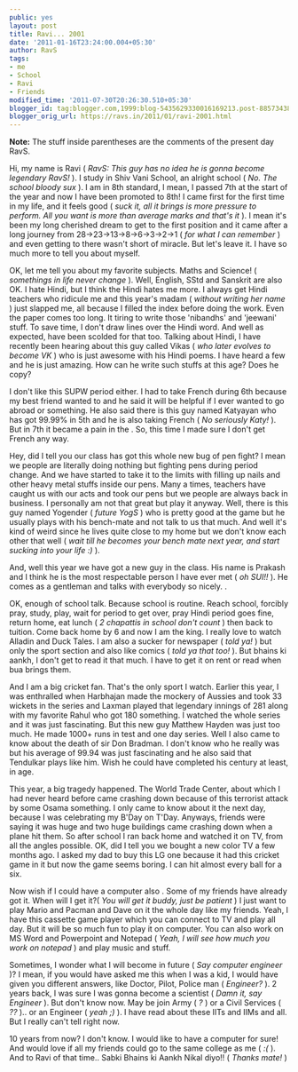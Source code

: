 ```yaml
---
public: yes
layout: post
title: Ravi... 2001
date: '2011-01-16T23:24:00.004+05:30'
author: RavS
tags:
- me
- School
- Ravi
- Friends
modified_time: '2011-07-30T20:26:30.510+05:30'
blogger_id: tag:blogger.com,1999:blog-5435629330016169213.post-8857343866355264785
blogger_orig_url: https://ravs.in/2011/01/ravi-2001.html
---
```


**Note:** The stuff inside parentheses are the comments of the present day RavS.

Hi, my name is Ravi ( _RavS: This guy has no idea he is gonna become legendary RavS!_ ). I study in Shiv Vani School, an alright school ( _No. The school bloody sux_ ). I am in 8th standard, I mean, I passed 7th at the start of the year and now I have been promoted to 8th! I came first for the first time in my life, and it feels good ( _suck it, all it brings is more pressure to perform. All you want is more than average marks and that's it_ ). I mean it's been my long cherished dream to get to the first position and it came after a long journey from 28->23->13->8->6->3-\>2->1 ( _for what I can remember_ ) and even getting to there wasn't short of miracle. But let's leave it. I have so much more to tell you about myself.

OK, let me tell you about my favorite subjects. Maths and Science! ( _somethings in life never change_ ). Well, English, SStd and Sanskrit are also OK. I hate Hindi, but I think the Hindi hates me more. I always get Hindi teachers who ridicule me and this year's madam ( _without writing her name_ ) just slapped me, all because I filled the index before doing the work. Even the paper comes too long. It tiring to write those 'nibandhs' and 'jeewani' stuff. To save time, I don't draw lines over the Hindi word. And well as expected, have been scolded for that too. Talking about Hindi, I have recently been hearing about this guy called Vikas ( _who later evolves to become VK_ ) who is just awesome with his Hindi poems. I have heard a few and he is just amazing. How can he write such stuffs at this age? Does he copy?

I don't like this SUPW period either. I had to take French during 6th because my best friend wanted to and he said it will be helpful if I ever wanted to go abroad or something. He also said there is this guy named Katyayan who has got 99.99% in 5th and he is also taking French ( _No seriously Katy!_ ). But in 7th it became a pain in the . So, this time I made sure I don't get French any way.

Hey, did I tell you our class has got this whole new bug of pen fight? I mean we people are literally doing nothing but fighting pens during period change. And we have started to take it to the limits with filling up nails and other heavy metal stuffs inside our pens. Many a times, teachers have caught us with our acts and took our pens but we people are always back in business. I personally am not that great but play it anyway. Well, there is this guy named Yogender ( _future YogS_ ) who is pretty good at the game but he usually plays with his bench-mate and not talk to us that much. And well it's kind of weird since he lives quite close to my home but we don't know each other that well ( _wait till he becomes your bench mate next year, and start sucking into your life :)_ ).

And, well this year we have got a new guy in the class. His name is Prakash and I think he is the most respectable person I have ever met ( _oh SUI!!_ ). He comes as a gentleman and talks with everybody so nicely. .

OK, enough of school talk. Because school is routine. Reach school, forcibly pray, study, play, wait for period to get over, pray Hindi period goes fine, return home, eat lunch ( _2 chapattis in school don't count_ ) then back to tuition. Come back home by 6 and now I am the king. I really love to watch Alladin and Duck Tales. I am also a sucker for newspaper ( _told ya!_ ) but only the sport section and also like comics ( _told ya that too!_ ). But bhains ki aankh, I don't get to read it that much. I have to get it on rent or read when bua brings them.

And I am a big cricket fan. That's the only sport I watch. Earlier this year, I was enthralled when Harbhajan made the mockery of Aussies and took 33 wickets in the series and Laxman played that legendary innings of 281 along with my favorite Rahul who got 180 something. I watched the whole series and it was just fascinating. But this new guy Matthew Hayden was just too much. He made 1000+ runs in test and one day series. Well I also came to know about the death of sir Don Bradman. I don't know who he really was but his average of 99.94 was just fascinating and he also said that Tendulkar plays like him. Wish he could have completed his century at least, in age.

This year, a big tragedy happened. The World Trade Center, about which I had never heard before came crashing down because of this terrorist attack by some Osama something. I only came to know about it the next day, because I was celebrating my B'Day on T'Day. Anyways, friends were saying it was huge and two huge buildings came crashing down when a plane hit them. So after school I ran back home and watched it on TV, from all the angles possible. OK, did I tell you we bought a new color TV a few months ago. I asked my dad to buy this LG one because it had this cricket game in it but now the game seems boring. I can hit almost every ball for a six.

Now wish if I could have a computer also . Some of my friends have already got it. When will I get it?( _You will get it buddy, just be patient_ ) I just want to play Mario and Pacman and Dave on it the whole day like my friends. Yeah, I have this cassette game player which you can connect to TV and play all day. But it will be so much fun to play it on computer. You can also work on MS Word and Powerpoint and Notepad ( _Yeah, I will see how much you work on notepad_ ) and play music and stuff.

Sometimes, I wonder what I will become in future ( _Say computer engineer_ )? I mean, if you would have asked me this when I was a kid, I would have given you different answers, like Doctor, Pilot, Police man ( _Engineer?_ ). 2 years back, I was sure I was gonna become a scientist ( _Damn it, say Engineer_ ). But don't know now. May be join Army ( _?_ ) or a Civil Services ( _??_ ).. or an Engineer ( _yeah ;)_ ). I have read about these IITs and IIMs and all. But I really can't tell right now.

10 years from now? I don't know. I would like to have a computer for sure! And would love if all my friends could go to the same college as me ( _:(_ ). And to Ravi of that time.. Sabki Bhains ki Aankh Nikal diyo!! ( _Thanks mate!_ )
